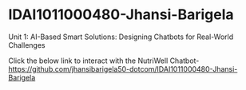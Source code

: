 # IDAI1011000480-Jhansi-Barigela
Unit 1: AI-Based Smart Solutions: Designing Chatbots for Real-World Challenges

Click the below link to interact with the NutriWell Chatbot-  
https://github.com/jhansibarigela50-dotcom/IDAI1011000480-Jhansi-Barigela

